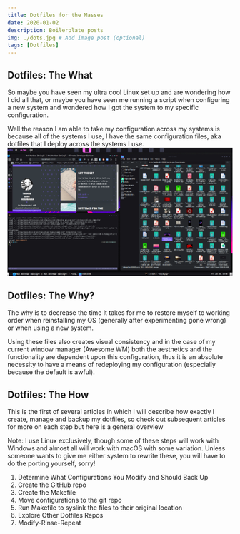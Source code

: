 ```yaml
---
title: Dotfiles for the Masses
date: 2020-01-02
description: Boilerplate posts
img: ./dots.jpg # Add image post (optional)
tags: [Dotfiles]
---
```


## Dotfiles: The What

So maybe you have seen my ultra cool Linux set up and are wondering how I did all that, or maybe you have seen me running a script when configuring a new system and wondered how I got the system to my specific configuration.

Well the reason I am able to take my configuration across my systems is because all of the systems I use, I have the same configuration files, aka dotfiles that I deploy across the systems I use.
![My Desktop](./desktop.png)

## Dotfiles: The Why?

The why is to decrease the time it takes for me to restore myself to working order when reinstalling my OS (generally after experimenting gone wrong) or when using a new system.

Using these files also creates visual consistency and in the case of my current window manager (Awesome WM) both the aesthetics and the functionality are dependent upon this configuration, thus it is an absolute necessity to have a means of redeploying my configuration (especially because the default is awful).

## Dotfiles: The How

This is the first of several articles in which I will describe how exactly I create, manage and backup my dotfiles, so check out subsequent articles for more on each step but here is a general overview

Note: I use Linux exclusively, though some of these steps will work with Windows and almost all will work with macOS with some variation. Unless someone wants to give me either system to rewrite these, you will have to do the porting yourself, sorry!

1. Determine What Configurations You Modify and Should Back Up
2. Create the GitHub repo
3. Create the Makefile
4. Move configurations to the git repo
5. Run Makefile to syslink the files to their original location
6. Explore Other Dotfiles Repos
7. Modify-Rinse-Repeat
